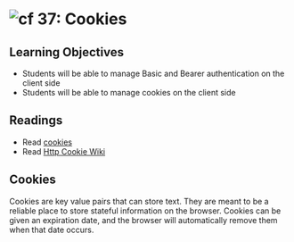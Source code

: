 ![cf](http://i.imgur.com/7v5ASc8.png) 37: Cookies
===

## Learning Objectives
* Students will be able to manage Basic and Bearer authentication on the client side
* Students will be able to manage cookies on the client side

## Readings
* Read [cookies](https://www.quirksmode.org/js/cookies.html)
* Read [Http Cookie Wiki](https://en.wikipedia.org/wiki/HTTP_cookie)

## Cookies
Cookies are key value pairs that can store text. They are meant to be a reliable place to store stateful information on the browser. Cookies can be given an expiration date, and the browser will automatically remove them when that date occurs.

